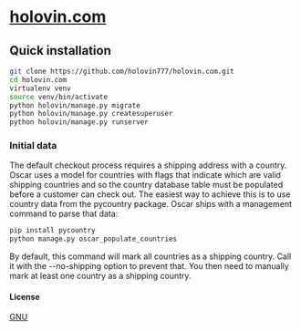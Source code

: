 # [holovin.com](https://www.holovin.com)

## Quick installation

```bash
git clone https://github.com/holovin777/holovin.com.git
cd holovin.com
virtualenv venv
source venv/bin/activate
python holovin/manage.py migrate
python holovin/manage.py createsuperuser
python holovin/manage.py runserver
```

### Initial data

The default checkout process requires a shipping address with a country. Oscar uses a model for countries with flags that indicate which are valid shipping countries and so the country database table must be populated before a customer can check out.
The easiest way to achieve this is to use country data from the pycountry package. Oscar ships with a management command to parse that data:
```bash
pip install pycountry
python manage.py oscar_populate_countries
```
By default, this command will mark all countries as a shipping country. Call it with the --no-shipping option to prevent that. You then need to manually mark at least one country as a shipping country.

#### License
[GNU](https://choosealicense.com/licenses/gpl-3.0/)
